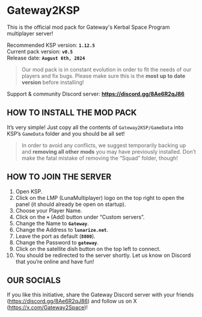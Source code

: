 # Gateway2KSP
This is the official mod pack for Gateway's Kerbal Space Program multiplayer server!

Recommended KSP version: **`1.12.5`**<br>
Current pack version: **`v0.5`**<br>
Release date: **`August 6th, 2024`**<br>
> Our mod pack is in constant evolution in order to fit the needs of our players and fix bugs. Please make sure this is the **most up to date version** before installing!<br>

Support & community Discord server: **https://discord.gg/8Ae6R2qJ86**

## HOW TO INSTALL THE MOD PACK

It’s very simple! Just copy all the contents of `Gateway2KSP/GameData` into KSP’s `GameData` folder and you should be all set!

> In order to avoid any conflicts, we suggest temporarily backing up and **removing all other mods** you may have previously installed. Don’t make the fatal mistake of removing the “Squad” folder, though!

## HOW TO JOIN THE SERVER

1) Open KSP.
2) Click on the LMP (LunaMultiplayer) logo on the top right to open the panel (it should already be open on startup).
3) Choose your Player Name.
4) Click on the **`+`** (Add) button under “Custom servers”.
5) Change the Name to **`Gateway`**.
6) Change the Address to **`lunarize.net`**.
7) Leave the port as default (**`8800`**).
8) Change the Password to **`gateway`**.
9) Click on the satellite dish button on the top left to connect.
10) You should be redirected to the server shortly. Let us know on Discord that you’re online and have fun!

## OUR SOCIALS

If you like this initiative, share the Gateway Discord server with your friends (https://discord.gg/8Ae6R2qJ86) and follow us on X (https://x.com/Gateway2Space)!
